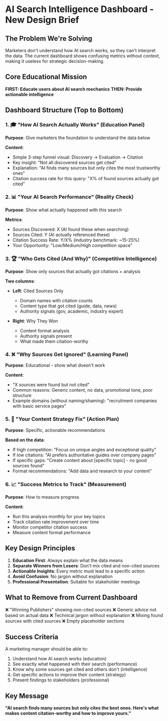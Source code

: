 # AI Search Intelligence Dashboard - New Design Brief

## The Problem We're Solving

Marketers don't understand how AI search works, so they can't interpret the data. The current dashboard shows confusing metrics without context, making it useless for strategic decision-making.

## Core Educational Mission

**FIRST: Educate users about AI search mechanics**
**THEN: Provide actionable intelligence**

## Dashboard Structure (Top to Bottom)

### 1. 🎓 "How AI Search Actually Works" (Education Panel)

**Purpose**: Give marketers the foundation to understand the data below

**Content**:

- Simple 3-step funnel visual: Discovery → Evaluation → Citation
- Key insight: "Not all discovered sources get cited"
- Explanation: "AI finds many sources but only cites the most trustworthy ones"
- Citation success rate for this query: "X% of found sources actually got cited"

### 2. 📊 "Your AI Search Performance" (Reality Check)

**Purpose**: Show what actually happened with this search

**Metrics**:

- Sources Discovered: X (AI found these when searching)
- Sources Cited: Y (AI actually referenced these)
- Citation Success Rate: Y/X% (industry benchmark: ~15-25%)
- Your Opportunity: "Low/Medium/High competition space"

### 3. 🏆 "Who Gets Cited (And Why)" (Competitive Intelligence)

**Purpose**: Show only sources that actually got citations + analysis

**Two columns**:

- **Left**: Cited Sources Only

  - Domain names with citation counts
  - Content type that got cited (guide, data, news)
  - Authority signals (gov, academic, industry expert)

- **Right**: Why They Won
  - Content format analysis
  - Authority signals present
  - What made them citation-worthy

### 4. ❌ "Why Sources Get Ignored" (Learning Panel)

**Purpose**: Educational - show what doesn't work

**Content**:

- "X sources were found but not cited"
- Common reasons: Generic content, no data, promotional tone, poor structure
- Example domains (without naming/shaming): "recruitment companies with basic service pages"

### 5. 🎯 "Your Content Strategy Fix" (Action Plan)

**Purpose**: Specific, actionable recommendations

**Based on the data**:

- If high competition: "Focus on unique angles and exceptional quality"
- If low citations: "AI prefers authoritative guides over company pages"
- If specific gaps: "Create content about [specific topic] - no good sources found"
- Format recommendations: "Add data and research to your content"

### 6. 📈 "Success Metrics to Track" (Measurement)

**Purpose**: How to measure progress

**Content**:

- Run this analysis monthly for your key topics
- Track citation rate improvement over time
- Monitor competitor citation success
- Measure content format performance

## Key Design Principles

1. **Education First**: Always explain what the data means
2. **Separate Winners from Losers**: Don't mix cited and non-cited sources
3. **Actionable Insights**: Every metric must lead to a specific action
4. **Avoid Confusion**: No jargon without explanation
5. **Professional Presentation**: Suitable for stakeholder meetings

## What to Remove from Current Dashboard

❌ "Winning Publishers" showing non-cited sources
❌ Generic advice not based on actual data
❌ Technical jargon without explanation
❌ Mixing found sources with cited sources
❌ Empty placeholder sections

## Success Criteria

A marketing manager should be able to:

1. Understand how AI search works (education)
2. See exactly what happened with their search (performance)
3. Know why some sources get cited and others don't (intelligence)
4. Get specific actions to improve their content (strategy)
5. Present findings to stakeholders (professional)

## Key Message

**"AI search finds many sources but only cites the best ones. Here's what makes content citation-worthy and how to improve yours."**
